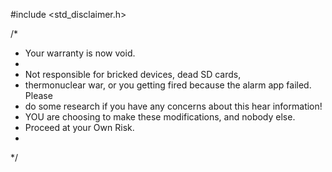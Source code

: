 #include <std_disclaimer.h>

/*
 * Your warranty is now void.
 *
 * Not responsible for bricked devices, dead SD cards,
 * thermonuclear war, or you getting fired because the alarm app failed. Please
 * do some research if you have any concerns about this hear information!
 * YOU are choosing to make these modifications, and nobody else.
 * Proceed at your Own Risk.
 *
 */
